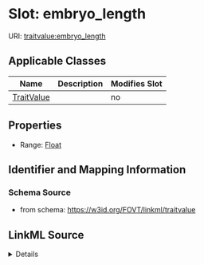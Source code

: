 

# Slot: embryo_length

URI: [traitvalue:embryo_length](http://purl.obolibrary.org/obo/FOVT/data#embryo_length)



<!-- no inheritance hierarchy -->





## Applicable Classes

| Name | Description | Modifies Slot |
| --- | --- | --- |
| [TraitValue](TraitValue.md) |  |  no  |







## Properties

* Range: [Float](Float.md)





## Identifier and Mapping Information







### Schema Source


* from schema: https://w3id.org/FOVT/linkml/traitvalue




## LinkML Source

<details>
```yaml
name: embryo_length
from_schema: https://w3id.org/FOVT/linkml/traitvalue
rank: 1000
alias: embryo_length
domain_of:
- TraitValue
range: float

```
</details>
